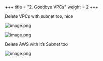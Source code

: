 +++
title = "2. Goodbye VPCs"
weight = 2
+++


Delete VPCs with subnet too, nice


![image.png](/images/008-viii-clean-it-up/34-742394-image.png)


![image.png](/images/008-viii-clean-it-up/34-834988-image.png)


Delete AWS with it’s Subnet too


![image.png](/images/008-viii-clean-it-up/34-859819-image.png)


